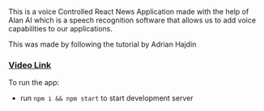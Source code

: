 This is a voice Controlled React News Application made with the help of Alan AI which is a speech recognition software that allows us to add voice capabilities to our applications.

This was made by following the tutorial by Adrian Hajdin
### [Video Link](https://youtu.be/rqw3OftE5sA)

To run the app:
- run ```npm i && npm start``` to start development server